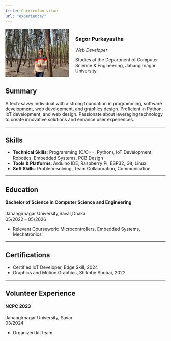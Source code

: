 ```yaml
---
title: Curriculum vitae
url: "experience/"
---
```


<div style="display: flex; align-items: center;">
  <img src="https://raw.githubusercontent.com/Sagor499127/web-image/refs/heads/main/sagor.jpeg" alt="Sagor Purkayastha" style="width: 200px; height: auto; margin-right: 20px;">
  <div>
    <h3>Sagor Purkayastha</h3>
    <p><em>Web Developer</em></p>
    <p>Studies at the Department of Computer Science & Engineering, Jahangirnagar University</p>
  </div>
</div>

## Summary
A tech-savvy individual with a strong foundation in programming, software development, web development, and graphics design. Proficient in Python, IoT development, and web design. Passionate about leveraging technology to create innovative solutions and enhance user experiences.

---

## Skills
- **Technical Skills**: Programming (C/C++, Python), IoT Development, Robotics, Embedded Systems, PCB Design  
- **Tools & Platforms**: Arduino IDE, Raspberry Pi, ESP32, Git, Linux  
- **Soft Skills**: Problem-solving, Team Collaboration, Communication  

---

## Education
#### Bachelor of Science in Computer Science and Engineering  
Jahangirnagar University,Savar,Dhaka  
05/2022 – 05/2026  
- Relevant Coursework: Microcontrollers, Embedded Systems, Mechatronics  

---

## Certifications
- Certified IoT Developer, Edge Skill, 2024  
- Graphics and Motion Graphics, Shikhbe Shobai, 2022  

---

## Volunteer Experience
#### NCPC 2023  
Jahangirnagar University, Savar  
03/2024  
- Organized kit team  